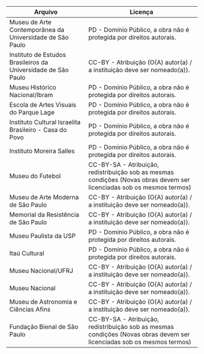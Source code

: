 |Arquivo                                                      |Licença                                                                                                               |
|-------------------------------------------------------------|----------------------------------------------------------------------------------------------------------------------|
|Museu de Arte Contemporânea da Universidade de São Paulo     |PD - Domínio Público, a obra não é protegida por direitos autorais.                                                   |
|Instituto de Estudos Brasileiros da Universidade de São Paulo|CC-BY - Atribuição (O(A) autor(a) / a instituição deve ser nomeado(a)).|
|Museu Histórico Nacional/Ibram                               |PD - Domínio Público, a obra não é protegida por direitos autorais.                                                   |
|Escola de Artes Visuais do Parque Lage                       |PD - Domínio Público, a obra não é protegida por direitos autorais.                                                   |
|Instituto Cultural Israelita Brasileiro - Casa do Povo       |PD - Domínio Público, a obra não é protegida por direitos autorais.                                                   |
|Instituto Moreira Salles                                     |PD - Domínio Público, a obra não é protegida por direitos autorais.                                                   |
|Museu do Futebol                                             |CC-BY-SA - Atribuição, redistribuição sob as mesmas condições (Novas obras devem ser licenciadas sob os mesmos termos)|
|Museu de Arte Moderna de São Paulo                           |CC-BY - Atribuição (O(A) autor(a) / a instituição deve ser nomeado(a)).                                               |
|Memorial da Resistência de São Paulo                         |CC-BY - Atribuição (O(A) autor(a) / a instituição deve ser nomeado(a)).|
|Museu Paulista da USP                                        |PD - Domínio Público, a obra não é protegida por direitos autorais.|
|Itaú Cultural                                                |PD - Domínio Público, a obra não é protegida por direitos autorais.                                                   |
|Museu Nacional/UFRJ                                          |CC-BY - Atribuição (O(A) autor(a) / a instituição deve ser nomeado(a)).                                               |
|Museu Nacional                                               |CC-BY - Atribuição (O(A) autor(a) / a instituição deve ser nomeado(a)).                                               |
|Museu de Astronomia e Ciências Afins                         |CC-BY - Atribuição (O(A) autor(a) / a instituição deve ser nomeado(a)).                                               |
|Fundação Bienal de São Paulo                                 |CC-BY-SA - Atribuição, redistribuição sob as mesmas condições (Novas obras devem ser licenciadas sob os mesmos termos)|
